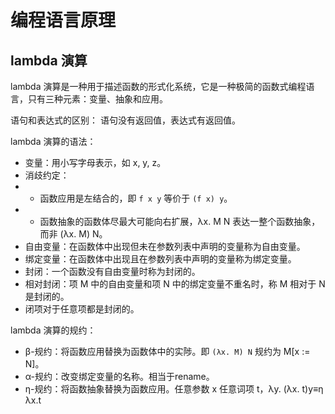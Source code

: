 # 编程语言原理

## lambda 演算

lambda 演算是一种用于描述函数的形式化系统，它是一种极简的函数式编程语言，只有三种元素：变量、抽象和应用。

语句和表达式的区别：
语句没有返回值，表达式有返回值。

lambda 演算的语法：
- 变量：用小写字母表示，如 x, y, z。
- 消歧约定： 
-  - 函数应用是左结合的，即 `f x y` 等价于 `(f x) y`。
-  - 函数抽象的函数体尽最大可能向右扩展，λx. M N 表达一整个函数抽象，而非 (λx. M) N。
-  自由变量：在函数体中出现但未在参数列表中声明的变量称为自由变量。
-  绑定变量：在函数体中出现且在参数列表中声明的变量称为绑定变量。
-  封闭：一个函数没有自由变量时称为封闭的。
-  相对封闭：项 M 中的自由变量和项 N 中的绑定变量不重名时，称 M 相对于 N 是封闭的。
-  闭项对于任意项都是封闭的。

lambda 演算的规约：
- β-规约：将函数应用替换为函数体中的实陟。即 `(λx. M) N` 规约为 M[x := N]。
- α-规约：改变绑定变量的名称。相当于rename。
- η-规约：将函数抽象替换为函数应用。任意参数 x 任意词项 t，λy. (λx. t)y≡η λx.t

